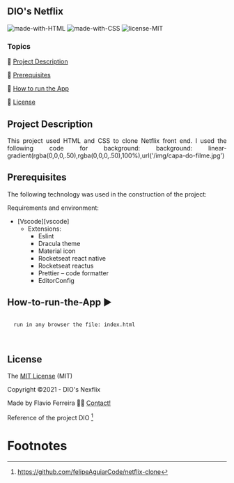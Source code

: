 ##  DIO's Netflix

![made-with-HTML](https://img.shields.io/badge/HTML-HTML-green)
![made-with-CSS](https://img.shields.io/badge/CSS-CSS-green)
![license-MIT](https://img.shields.io/badge/license-MIT-green)

### Topics

:small_blue_diamond: [Project Description](#Project-Description)

:small_blue_diamond: [Prerequisites](#Prerequisites)

:small_blue_diamond: [How to run the App](#How-to-run-the-App)

:small_blue_diamond: [License](#License)



## Project Description

<p align="justify">
  This project used HTML and CSS to clone Netflix front end. I used the following code for background: background: linear-gradient(rgba(0,0,0,.50),rgba(0,0,0,.50),100%),url('/img/capa-do-filme.jpg')
</p>
 
## Prerequisites

The following technology was used in the construction of the project:

Requirements and environment:

- [Vscode][vscode]
  - Extensions:
    - Eslint
    - Dracula theme
    - Material icon
    - Rocketseat react native
    - Rocketseat reactus
    - Prettier – code formatter
    - EditorConfig 

## How-to-run-the-App :arrow_forward:

```bash

  run in any browser the file: index.html 
  
    
  ```
  
## License

The [MIT License]() (MIT)

Copyright :copyright:2021 - DIO's Nexflix

Made by Flavio Ferreira 👋🏽 [Contact!](https://www.linkedin.com/in/flaviojaf21/)

Reference of the project DIO [^1]

Footnotes
=========

[^1]: https://github.com/felipeAguiarCode/netflix-clone
